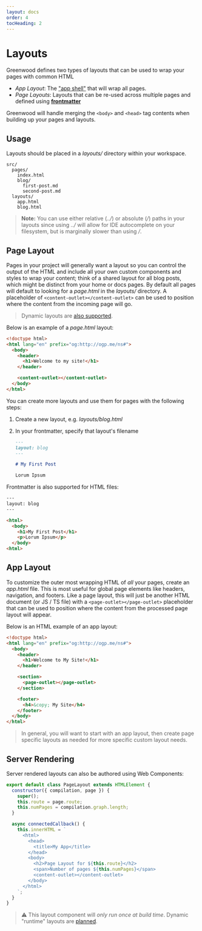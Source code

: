```yaml
---
layout: docs
order: 4
tocHeading: 2
---
```


# Layouts

Greenwood defines two types of layouts that can be used to wrap your pages with common HTML

- _App Layout_: The ["app shell"](https://developers.google.com/web/fundamentals/architecture/app-shell) that will wrap all pages.
- _Page Layouts_: Layouts that can be re-used across multiple pages and defined using [**frontmatter**](/docs/content-as-data/frontmatter/)

Greenwood will handle merging the `<body>` and `<head>` tag contents when building up your pages and layouts.

## Usage

Layouts should be placed in a _layouts/_ directory within your workspace.

```shell
src/
  pages/
    index.html
    blog/
      first-post.md
      second-post.md
  layouts/
    app.html
    blog.html
```

> **Note:** You can use either relative (_../_) or absolute (_/_) paths in your layouts since using _../_ will allow for IDE autocomplete on your filesystem, but is marginally slower than using _/_.

## Page Layout

Pages in your project will generally want a layout so you can control the output of the HTML and include all your own custom components and styles to wrap your content; think of a shared layout for all blog posts, which might be distinct from your home or docs pages. By default all pages will default to looking for a _page.html_ in the _layouts/_ directory. A placeholder of `<content-outlet></content-outlet>` can be used to position where the content from the incoming page will go.

> Dynamic layouts are [also supported](/docs/pages/server-rendering/#layouts).

Below is an example of a _page.html_ layout:

<!-- prettier-ignore-start -->

<app-ctc-block variant="snippet" heading="src/pages/layouts/page.html">

  ```html
  <!doctype html>
  <html lang="en" prefix="og:http://ogp.me/ns#">
    <body>
      <header>
        <h1>Welcome to my site!</h1>
      </header>

      <content-outlet></content-outlet>
    </body>
  </html>
  ```

</app-ctc-block>

<!-- prettier-ignore-end -->

You can create more layouts and use them for pages with the following steps:

1. Create a new layout, e.g. _layouts/blog.html_
1. In your frontmatter, specify that layout's filename

   <!-- prettier-ignore-start -->

   <app-ctc-block variant="snippet">

   ```md
   ---
   layout: blog
   ---

   # My First Post

   Lorum Ipsum
   ```

   </app-ctc-block>

   <!-- prettier-ignore-end -->

Frontmatter is also supported for HTML files:

<!-- prettier-ignore-start -->

<app-ctc-block variant="snippet">

  ```html
  ---
  layout: blog
  ---

  <html>
    <body>
      <h1>My First Post</h1>
      <p>Lorum Ipsum</p>
    </body>
  <html>
  ```

</app-ctc-block>

<!-- prettier-ignore-end -->

## App Layout

To customize the outer most wrapping HTML of _all_ your pages, create an _app.html_ file. This is most useful for global page elements like headers, navigation, and footers. Like a page layout, this will just be another HTML document (or JS / TS file) with a `<page-outlet></page-outlet>` placeholder that can be used to position where the content from the processed page layout will appear.

Below is an HTML example of an app layout:

<!-- prettier-ignore-start -->

<app-ctc-block variant="snippet" heading="src/pages/layouts/app.html">

  ```html
  <!doctype html>
  <html lang="en" prefix="og:http://ogp.me/ns#">
    <body>
      <header>
        <h1>Welcome to My Site!</h1>
      </header>

      <section>
        <page-outlet></page-outlet>
      </section>

      <footer>
        <h4>&copy; My Site</h4>
      </footer>
    </body>
  </html>
  ```

</app-ctc-block>

<!-- prettier-ignore-end -->

> In general, you will want to start with an app layout, then create page specific layouts as needed for more specific custom layout needs.

## Server Rendering

Server rendered layouts can also be authored using Web Components:

<!-- prettier-ignore-start -->

<app-ctc-block variant="snippet" heading="src/pages/layouts/page.js">

  ```js
  export default class PageLayout extends HTMLElement {
    constructor({ compilation, page }) {
      super();
      this.route = page.route;
      this.numPages = compilation.graph.length;
    }

    async connectedCallback() {
      this.innerHTML = `
        <html>
          <head>
            <title>My App</title>
          </head>
          <body>
            <h2>Page Layout for ${this.route}</h2>
            <span>Number of pages ${this.numPages}</span>
            <content-outlet></content-outlet>
          </body>
        </html>
      `;
    }
  }
  ```

</app-ctc-block>

<!-- prettier-ignore-end -->

> ⚠ This layout component will _only run once at build time_. Dynamic "runtime" layouts are [planned](https://github.com/ProjectEvergreen/greenwood/issues/1248).
